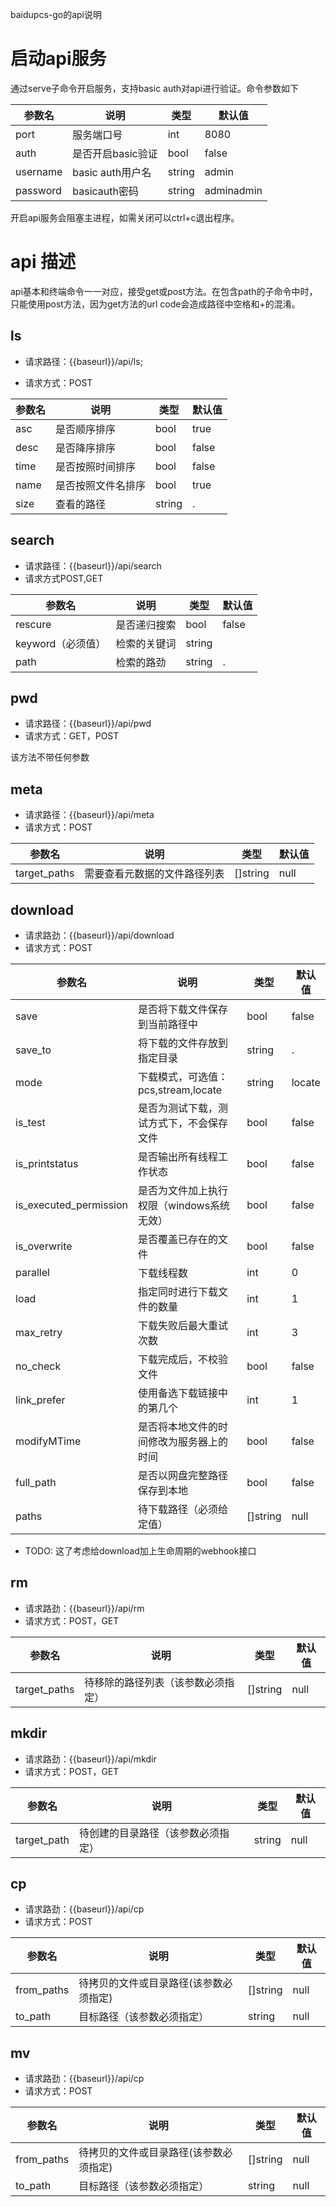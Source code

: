 baidupcs-go的api说明

# 启动api服务

通过serve子命令开启服务，支持basic auth对api进行验证。命令参数如下

| 参数名   | 说明              | 类型   | 默认值     |
| -------- | ----------------- | ------ | ---------- |
| port     | 服务端口号        | int    | 8080       |
| auth     | 是否开启basic验证 | bool   | false      |
| username | basic auth用户名  | string | admin      |
| password | basicauth密码     | string | adminadmin |

开启api服务会阻塞主进程，如需关闭可以ctrl+c退出程序。

# api 描述

api基本和终端命令一一对应，接受get或post方法。在包含path的子命令中时，只能使用post方法，因为get方法的url code会造成路径中空格和+的混淆。

## ls

- 请求路径：{{baseurl}}/api/ls;

- 请求方式：POST

| 参数名 | 说明               | 类型   | 默认值 |
| ------ | ------------------ | ------ | ------ |
| asc    | 是否顺序排序       | bool   | true   |
| desc   | 是否降序排序       | bool   | false  |
| time   | 是否按照时间排序   | bool   | false  |
| name   | 是否按照文件名排序 | bool   | true   |
| size   | 查看的路径         | string | .      |

## search

- 请求路径：{{baseurl}}/api/search
- 请求方式POST,GET

| 参数名            | 说明         | 类型   | 默认值 |
| ----------------- | ------------ | ------ | ------ |
| rescure           | 是否递归搜索 | bool   | false  |
| keyword（必须值） | 检索的关键词 | string |        |
| path              | 检索的路劲   | string | .      |

## pwd

- 请求路径：{{baseurl}}/api/pwd
- 请求方式：GET，POST

该方法不带任何参数

## meta

- 请求路径：{{baseurl}}/api/meta
- 请求方式：POST

| 参数名       | 说明                         | 类型     | 默认值 |
| ------------ | ---------------------------- | -------- | ------ |
| target_paths | 需要查看元数据的文件路径列表 | []string | null   |

## download

- 请求路劲：{{baseurl}}/api/download
- 请求方式：POST

| 参数名                 | 说明                                      | 类型     | 默认值 |
| ---------------------- | ----------------------------------------- | -------- | ------ |
| save                   | 是否将下载文件保存到当前路径中            | bool     | false  |
| save_to                | 将下载的文件存放到指定目录                | string   | .      |
| mode                   | 下载模式，可选值：pcs,stream,locate       | string   | locate |
| is_test                | 是否为测试下载，测试方式下，不会保存文件  | bool     | false  |
| is_printstatus         | 是否输出所有线程工作状态                  | bool     | false  |
| is_executed_permission | 是否为文件加上执行权限（windows系统无效） | bool     | false  |
| is_overwrite           | 是否覆盖已存在的文件                      | bool     | false  |
| parallel               | 下载线程数                                | int      | 0      |
| load                   | 指定同时进行下载文件的数量                | int      | 1      |
| max_retry              | 下载失败后最大重试次数                    | int      | 3      |
| no_check               | 下载完成后，不校验文件                    | bool     | false  |
| link_prefer            | 使用备选下载链接中的第几个                | int      | 1      |
| modifyMTime            | 是否将本地文件的时间修改为服务器上的时间  | bool     | false  |
| full_path              | 是否以网盘完整路径保存到本地              | bool     | false  |
| paths                  | 待下载路径（必须给定值）                  | []string | null   |

- TODO: 这了考虑给download加上生命周期的webhook接口

## rm

- 请求路劲：{{baseurl}}/api/rm
- 请求方式：POST，GET

| 参数名       | 说明                               | 类型     | 默认值 |
| ------------ | ---------------------------------- | -------- | ------ |
| target_paths | 待移除的路径列表（该参数必须指定） | []string | null   |

## mkdir

- 请求路劲：{{baseurl}}/api/mkdir
- 请求方式：POST，GET

| 参数名      | 说明                               | 类型   | 默认值 |
| ----------- | ---------------------------------- | ------ | ------ |
| target_path | 待创建的目录路径（该参数必须指定） | string | null   |

## cp

- 请求路劲：{{baseurl}}/api/cp
- 请求方式：POST

| 参数名     | 说明                                   | 类型     | 默认值 |
| ---------- | -------------------------------------- | -------- | ------ |
| from_paths | 待拷贝的文件或目录路径(该参数必须指定) | []string | null   |
| to_path    | 目标路径（该参数必须指定）             | string   | null   |

## mv

- 请求路劲：{{baseurl}}/api/cp
- 请求方式：POST

| 参数名     | 说明                                   | 类型     | 默认值 |
| ---------- | -------------------------------------- | -------- | ------ |
| from_paths | 待拷贝的文件或目录路径(该参数必须指定) | []string | null   |
| to_path    | 目标路径（该参数必须指定）             | string   | null   |
